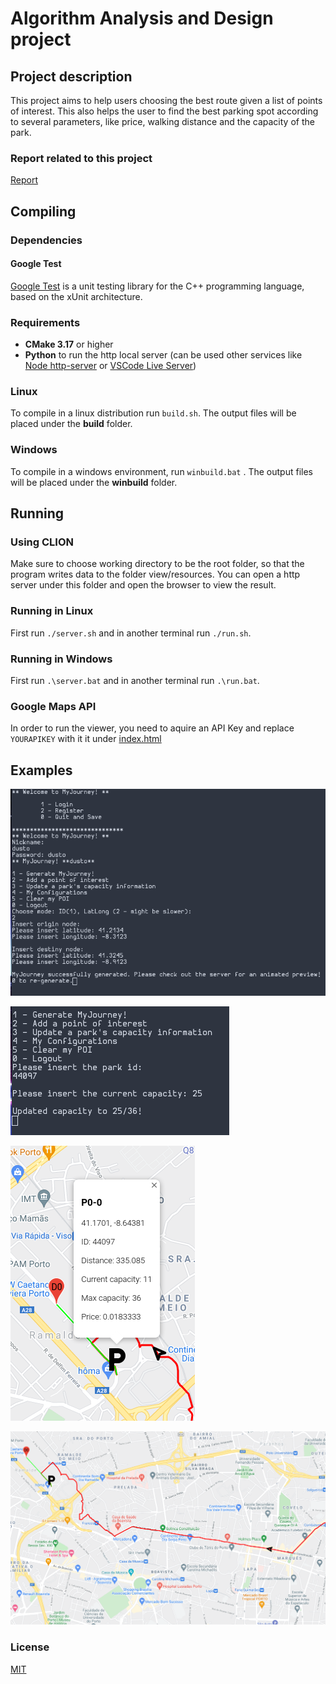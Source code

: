 # Algorithm Analysis and Design project

## Project description

This project aims to help users choosing the best route given a list of points of interest. 
This also helps the user to find the best parking spot according to several parameters, like price, walking distance and the capacity of the park.

### Report related to this project

[Report](docs/report.pdf)

## Compiling

### Dependencies

#### Google Test

[Google Test](https://github.com/google/googletest) is a unit testing library for the C++ programming language, based on the xUnit architecture.

### Requirements

* **CMake 3.17** or higher
* **Python** to run the http local server (can be used other services like [Node http-server](https://www.npmjs.com/package/http-server) or [VSCode Live Server](https://marketplace.visualstudio.com/items?itemName=ritwickdey.LiveServer))

### Linux

To compile in a linux distribution run ```build.sh```. The output files will be placed under the **build** folder.

### Windows

To compile in a windows environment, run ```winbuild.bat``` . The output files will be placed under the **winbuild** folder.

## Running

### Using CLION

Make sure to choose working directory to be the root folder, so that the program writes data to the folder view/resources. You can open a http server under this folder and open the browser to view the result.

### Running in Linux

First run ```./server.sh``` and in another terminal run ```./run.sh```.

### Running in Windows

First run ```.\server.bat``` and in another terminal run ```.\run.bat```.

### Google Maps API

In order to run the viewer, you need to aquire an API Key and replace `YOURAPIKEY` with it it under [index.html](view/index.html#L14)

## Examples

![Interface](docs/images/ui1.png)

![Interface](docs/images/ui2.png)

![Park Info](docs/images/parkinfo.png)

![Travelling Gif](docs/images/travel.gif)

### License

[MIT](https://opensource.org/licenses/MIT)
